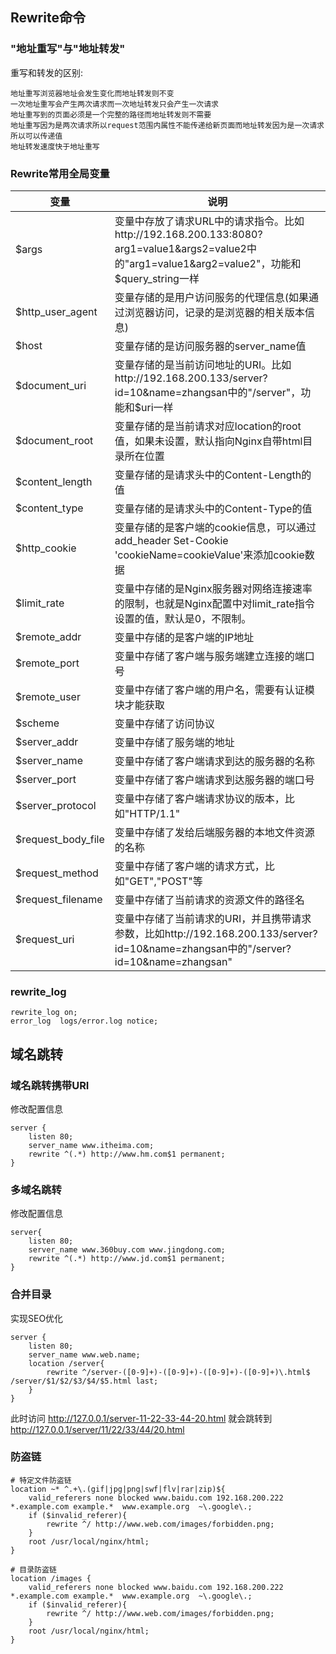 ## Rewrite命令

### "地址重写"与"地址转发"

重写和转发的区别:

```
地址重写浏览器地址会发生变化而地址转发则不变
一次地址重写会产生两次请求而一次地址转发只会产生一次请求
地址重写到的页面必须是一个完整的路径而地址转发则不需要
地址重写因为是两次请求所以request范围内属性不能传递给新页面而地址转发因为是一次请求所以可以传递值
地址转发速度快于地址重写
```

### Rewrite常用全局变量

| 变量                 | 说明                                                                                                                     |
|--------------------|------------------------------------------------------------------------------------------------------------------------|
| $args              | 变量中存放了请求URL中的请求指令。比如http://192.168.200.133:8080?arg1=value1&args2=value2中的"arg1=value1&arg2=value2"，功能和$query_string一样 |
| $http_user_agent   | 变量存储的是用户访问服务的代理信息(如果通过浏览器访问，记录的是浏览器的相关版本信息)                                                                            |
| $host              | 变量存储的是访问服务器的server_name值                                                                                               |
| $document_uri      | 变量存储的是当前访问地址的URI。比如http://192.168.200.133/server?id=10&name=zhangsan中的"/server"，功能和$uri一样                              |
| $document_root     | 变量存储的是当前请求对应location的root值，如果未设置，默认指向Nginx自带html目录所在位置                                                                 |
| $content_length    | 变量存储的是请求头中的Content-Length的值                                                                                            |
| $content_type      | 变量存储的是请求头中的Content-Type的值                                                                                              |
| $http_cookie       | 变量存储的是客户端的cookie信息，可以通过add_header Set-Cookie 'cookieName=cookieValue'来添加cookie数据                                       |
| $limit_rate        | 变量中存储的是Nginx服务器对网络连接速率的限制，也就是Nginx配置中对limit_rate指令设置的值，默认是0，不限制。                                                       |
| $remote_addr       | 变量中存储的是客户端的IP地址                                                                                                        |
| $remote_port       | 变量中存储了客户端与服务端建立连接的端口号                                                                                                  |
| $remote_user       | 变量中存储了客户端的用户名，需要有认证模块才能获取                                                                                              |
| $scheme            | 变量中存储了访问协议                                                                                                             |
| $server_addr       | 变量中存储了服务端的地址                                                                                                           |
| $server_name       | 变量中存储了客户端请求到达的服务器的名称                                                                                                   |
| $server_port       | 变量中存储了客户端请求到达服务器的端口号                                                                                                   |
| $server_protocol   | 变量中存储了客户端请求协议的版本，比如"HTTP/1.1"                                                                                          |
| $request_body_file | 变量中存储了发给后端服务器的本地文件资源的名称                                                                                                |
| $request_method    | 变量中存储了客户端的请求方式，比如"GET","POST"等                                                                                         |
| $request_filename  | 变量中存储了当前请求的资源文件的路径名                                                                                                    |
| $request_uri       | 变量中存储了当前请求的URI，并且携带请求参数，比如http://192.168.200.133/server?id=10&name=zhangsan中的"/server?id=10&name=zhangsan"             |



### rewrite_log

```properties
rewrite_log on;
error_log  logs/error.log notice;
```

## 域名跳转

### 域名跳转携带URI

修改配置信息

```
server {
	listen 80;
	server_name www.itheima.com;
	rewrite ^(.*) http://www.hm.com$1 permanent;
}
```

### 多域名跳转

修改配置信息

```
server{
	listen 80;
	server_name www.360buy.com www.jingdong.com;
	rewrite ^(.*) http://www.jd.com$1 permanent;
}
```

### 合并目录

实现SEO优化

```
server {
	listen 80;
	server_name www.web.name;
	location /server{
		rewrite ^/server-([0-9]+)-([0-9]+)-([0-9]+)-([0-9]+)\.html$ /server/$1/$2/$3/$4/$5.html last;
	}
}
```

此时访问 http://127.0.0.1/server-11-22-33-44-20.html 就会跳转到 http://127.0.0.1/server/11/22/33/44/20.html


### 防盗链

```properties
# 特定文件防盗链
location ~* ^.+\.(gif|jpg|png|swf|flv|rar|zip)${
    valid_referers none blocked www.baidu.com 192.168.200.222 *.example.com example.*  www.example.org  ~\.google\.;
    if ($invalid_referer){
        rewrite ^/ http://www.web.com/images/forbidden.png;
    }
    root /usr/local/nginx/html;
}

# 目录防盗链
location /images {
    valid_referers none blocked www.baidu.com 192.168.200.222 *.example.com example.*  www.example.org  ~\.google\.;
    if ($invalid_referer){
        rewrite ^/ http://www.web.com/images/forbidden.png;
    }
    root /usr/local/nginx/html;
}
```